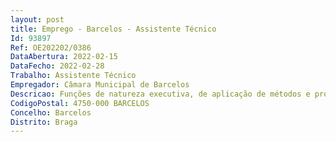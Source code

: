 ```yaml
--- 
layout: post
title: Emprego - Barcelos - Assistente Técnico
Id: 93897
Ref: OE202202/0386
DataAbertura: 2022-02-15
DataFecho: 2022-02-28
Trabalho: Assistente Técnico
Empregador: Câmara Municipal de Barcelos
Descricao: Funções de natureza executiva, de aplicação de métodos e processos, com grau de complexidade 2, designadamente, funções administrativas no âmbito de atuação da Unidade Orgânica
CodigoPostal: 4750-000 BARCELOS
Concelho: Barcelos
Distrito: Braga
--- 
```

